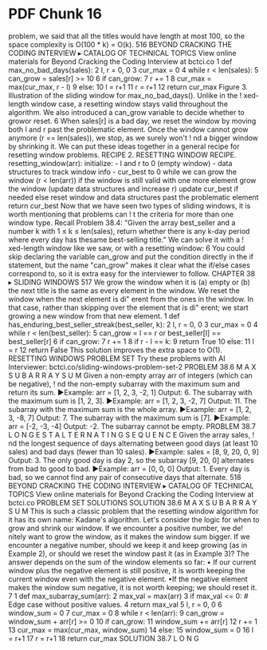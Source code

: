 # PDF Chunk 16

problem, we said that all the titles would have length at most 100, so the space complexity is O(100 * k) = O(k). 516 BEYOND CRACKING THE CODING INTERVIEW ▸ CATALOG OF TECHNICAL TOPICS View online materials for Beyond Cracking the Coding Interview at bctci.co 1 def max_no_bad_days(sales): 2 l, r = 0, 0 3 cur_max = 0 4 while r < len(sales): 5 can_grow = sales[r] >= 10 6 if can_grow: 7 r += 1 8 cur_max = max(cur_max, r - l) 9 else: 10 l = r+1 11 r = r+1 12 return cur_max Figure 3. Illustration of the sliding window for max_no_bad_days(). Unlike in the ! xed-length window case, a resetting window stays valid throughout the algorithm. We also introduced a can_grow variable to decide whether to growor reset. 6 When sales[r] is a bad day, we reset the window by moving both l and r past the problematic element. Once the window cannot grow anymore (r == len(sales)), we stop, as we surely won't ! nd a bigger window by shrinking it. We can put these ideas together in a general recipe for resetting window problems. RECIPE 2. RESETTING WINDOW RECIPE. resetting_window(arr): initialize: - l and r to 0 (empty window) - data structures to track window info - cur_best to 0 while we can grow the window (r < len(arr)) if the window is still valid with one more element grow the window (update data structures and increase r) update cur_best if needed else reset window and data structures past the problematic element return cur_best Now that we have seen two types of sliding windows, it is worth mentioning that problems can ! t the criteria for more than one window type. Recall Problem 38.4: "Given the array best_seller and a number k with 1 ≤ k ≤ len(sales), return whether there is any k-day period where every day has thesame best-selling title." We can solve it with a ! xed-length window like we saw, or with a resetting window: 6 You could skip declaring the variable can_grow and put the condition directly in the if statement, but the name "can_grow" makes it clear what the if/else cases correspond to, so it is extra easy for the interviewer to follow. CHAPTER 38 ▸ SLIDING WINDOWS 517 We grow the window when it is (a) empty or (b) the next title is the same as every element in the window. We reset the window when the next element is di" erent from the ones in the window. In that case, rather than skipping over the element that is di" erent; we start growing a new window from that new element. 1 def has_enduring_best_seller_streak(best_seller, k): 2 l, r = 0, 0 3 cur_max = 0 4 while r < len(best_seller): 5 can_grow = l == r or best_seller[l] == best_seller[r] 6 if can_grow: 7 r += 1 8 if r - l == k: 9 return True 10 else: 11 l = r 12 return False This solution improves the extra space to O(1). RESETTING WINDOWS PROBLEM SET Try these problems with AI Interviewer: bctci.co/sliding-windows-problem-set-2 PROBLEM 38.6 M A X S U B A R R A Y S U M Given a non-empty array arr of integers (which can be negative), ! nd the non-empty subarray with the maximum sum and return its sum. ▶Example: arr = [1, 2, 3, -2, 1] Output: 6. The subarray with the maximum sum is [1, 2, 3]. ▶Example: arr = [1, 2, 3, -2, 7] Output: 11. The subarray with the maximum sum is the whole array. ▶Example: arr = [1, 2, 3, -8, 7] Output: 7. The subarray with the maximum sum is [7]. ▶Example: arr = [-2, -3, -4] Output: -2. The subarray cannot be empty. PROBLEM 38.7 L O N G E S T A L T E R N A T I N G S E Q U E N C E Given the array sales, ! nd the longest sequence of days alternating between good days (at least 10 sales) and bad days (fewer than 10 sales). ▶Example: sales = [8, 9, 20, 0, 9] Output: 3. The only good day is day 2, so the subarray [9, 20, 0] alternates from bad to good to bad. ▶Example: arr = [0, 0, 0] Output: 1. Every day is bad, so we cannot find any pair of consecutive days that alternate. 518 BEYOND CRACKING THE CODING INTERVIEW ▸ CATALOG OF TECHNICAL TOPICS View online materials for Beyond Cracking the Coding Interview at bctci.co PROBLEM SET SOLUTIONS SOLUTION 38.6 M A X S U B A R R A Y S U M This is such a classic problem that the resetting window algorithm for it has its own name: Kadane's algorithm. Let's consider the logic for when to grow and shrink our window. If we encounter a positive number, we de! nitely want to grow the window, as it makes the window sum bigger. If we encounter a negative number, should we keep it and keep growing (as in Example 2), or should we reset the window past it (as in Example 3)? The answer depends on the sum of the window elements so far: • If our current window plus the negative element is still positive, it is worth keeping the current window even with the negative element. •If the negative element makes the window sum negative, it is not worth keeping; we should reset it. 7 1 def max_subarray_sum(arr): 2 max_val = max(arr) 3 if max_val <= 0: # Edge case without positive values. 4 return max_val 5 l, r = 0, 0 6 window_sum = 0 7 cur_max = 0 8 while r < len(arr): 9 can_grow = window_sum + arr[r] >= 0 10 if can_grow: 11 window_sum += arr[r] 12 r += 1 13 cur_max = max(cur_max, window_sum) 14 else: 15 window_sum = 0 16 l = r+1 17 r = r+1 18 return cur_max SOLUTION 38.7 L O N G